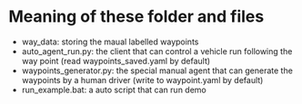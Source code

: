 # Meaning of these folder and files

* way_data:               storing the maual labelled waypoints 
* auto_agent_run.py:      the client that can control a vehicle run following the way point (read waypoints_saved.yaml by default)
* waypoints_generator.py: the special manual agent that can generate the waypoints by a human driver (write to waypoint.yaml by default)
* run_example.bat:        a auto script that can run demo
